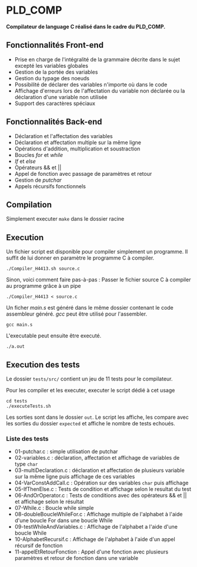 # PLD_COMP

**Compilateur de language C réalisé dans le cadre du PLD_COMP.**

## Fonctionnalités Front-end

* Prise en charge de l'intégralité de la grammaire décrite dans le sujet excepté les variables globales
* Gestion de la portée des variables
* Gestion du typage des noeuds
* Possibilité de déclarer des variables n'importe où dans le code
* Affichage d'erreurs lors de l'affectation du variable non déclarée ou la déclaration d'une variable non utilisée
* Support des caractères spéciaux

## Fonctionnalités Back-end

* Déclaration et l'affectation des variables
* Déclaration et affectation multiple sur la même ligne
* Opérations d'addition, multiplication et soustraction
* Boucles *for* et *while*
* *If* et *else*
* Opérateurs && et ||
* Appel de fonction avec passage de paramètres et retour
* Gestion de *putchar*
* Appels récursifs fonctionnels

## Compilation

Simplement executer `make` dans le dossier racine

## Execution

Un fichier script est disponible pour compiler simplement un programme. Il suffit de lui donner en paramètre le programme C à compiler.
```
./Compiler_H4413.sh source.c
```

Sinon, voici comment faire pas-à-pas :
Passer le fichier source C à compiler au programme grâce à un pipe
```
./Compiler_H4413 < source.c
```
Un ficher *main.s* est généré dans le même dossier contenant le code assembleur généré. *gcc* peut être utilisé pour l'assembler.
```
gcc main.s
```
L'executable peut ensuite être executé.
```
./a.out
```

## Execution des tests

Le dossier `tests/src/` contient un jeu de 11 tests pour le compilateur.

Pour les compiler et les executer, executer le script dédié à cet usage
```
cd tests
./executeTests.sh
```
Les sorties sont dans le dossier `out`. Le script les affiche, les compare avec les sorties du dossier `expected` et affiche le nombre de tests echoués.

### Liste des tests
* 01-putchar.c : simple utilisation de putchar
* 02-variables.c : déclaration, affectation et affichage de variables de type `char`
* 03-multiDeclaration.c : déclaration et affectation de plusieurs variable sur la même ligne puis affichage de ces variables
* 04-VarConstAddCall.c : Opération sur des variables `char` puis affichage
* 05-IfThenElse.c : Tests de condition et affichage selon le resultat du test
* 06-AndOrOperator.c : Tests de conditions avec des opérateurs && et || et affichage selon le résultat
* 07-While.c : Boucle while simple
* 08-doubleBoucleWhileFor.c : Affichage multiple de l'alphabet à l'aide d'une boucle For dans une boucle While
* 09-testWhileAndVariables.c : Affichage de l'alphabet a l'aide d'une boucle While 
* 10-AlphabetRecursif.c : Affichage de l'alphabet à l'aide d'un appel récursif de fonction
* 11-appelEtRetourFonction : Appel d'une fonction avec plusieurs paramètres et retour de fonction dans une variable
